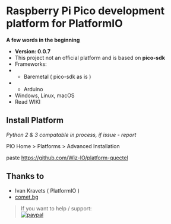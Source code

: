 # Raspberry Pi Pico development platform for PlatformIO

**A few words in the beginning**
* **Version: 0.0.7**
* This project not an official platform and is based on **pico-sdk**
* Frameworks:
* * Baremetal ( pico-sdk as is ) 
* * Arduino
* Windows, Linux, macOS
* Read WIKI

## Install Platform

_Python 2 & 3 compatable in process, if issue - report_

PIO Home > Platforms > Advanced Installation 

paste https://github.com/Wiz-IO/platform-quectel

## Thanks to

* Ivan Kravets ( PlatformIO )
* [comet.bg](https://www.comet.bg/en/)

>If you want to help / support:   
[![paypal](https://www.paypalobjects.com/en_US/i/btn/btn_donate_SM.gif)](https://www.paypal.com/cgi-bin/webscr?cmd=_s-xclick&hosted_button_id=ESUP9LCZMZTD6)
